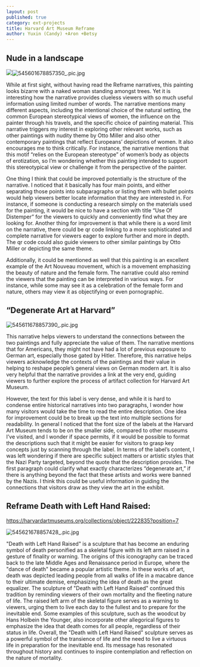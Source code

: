 ```yaml
---
layout: post
published: true
category: ext-projects
title: Harvard Art Museum Reframe
author: Yuxin (Candy) +Aron +Betsy
---
```

## Nude in a landscape

![]({{site.baseurl}}/assets/545601678857350_.pic.jpg)![545601678857350_.pic.jpg]({{site.baseurl}}/assets/545601678857350_.pic.jpg)

While at first sight, without having read the Reframe narratives, this painting looks bizarre with a naked woman standing amongst trees. Yet it is interesting how the narrative provides clueless viewers with so much useful information using limited number of words. The narrative mentions many different aspects, including the intentional choice of the natural setting, the common European stereotypical views of women, the influence on the painter through his travels, and the specific choice of painting material. This narrative triggers my interest in exploring other relevant works, such as other paintings with nudity theme by Otto Miller and also other contemporary paintings that reflect Europeans’ depictions of women. It also encourages me to think critically. For instance, the narrative mentions that this motif “relies on the European stereotype” of women’s body as objects of erotization, so I’m wondering whether this painting intended to support this stereotypical view or challenge it from the perspective of the painter. 

One thing I think that could be improved potentially is the structure of the narrative. I noticed that it basically has four main points, and either separating those points into subparagraphs or listing them with bullet points would help viewers better locate information that they are interested in. For instance, if someone is conducting a research simply on the materials used for the painting, it would be nice to have a section with title “Use Of Distemper” for the viewers to quickly and conveniently find what they are looking for. Another thing for improvement is that while there is a word limit on the narrative, there could be qr code linking to a more sophisticated and complete narrative for viewers eager to explore further and more in depth. The qr code could also guide viewers to other similar paintings by Otto Miller or depicting the same theme. 

Additionally, it could be mentioned as well that this painting is an excellent example of the Art Nouveau movement, which is a movement emphasizing the beauty of nature and the female form. The narrative could also remind the viewers that the painting can be interpreted in various ways. For instance, while some may see it as a celebration of the female form and nature, others may view it as objectifying or even pornographic.


## “Degenerate Art at Harvard”


![545611678857390_.pic.jpg]({{site.baseurl}}/assets/545611678857390_.pic.jpg)


This narrative helps viewers to understand the connections between the two paintings and fully appreciate the value of them. The narrative mentions that for Americans, they might not have had a lot of previous exposure to German art, especially those gated by Hitler. Therefore, this narrative helps viewers acknowledge the contexts of the paintings and their value in helping to reshape people’s general views on German modern art. It is also very helpful that the narrative provides a link at the very end, guiding viewers to further explore the process of artifact collection for Harvard Art Museum. 

However, the text for this label is very dense, and while it is hard to condense entire historical narratives into two paragraphs, I wonder how many visitors would take the time to read the entire description. One idea for improvement could be to break up the text into multiple sections for readability. In general I noticed that the font size of the labels at the Harvard Art Museum tends to be on the smaller side, compared to other museums I’ve visited, and I wonder if space permits, if it would be possible to format the descriptions such that it might be easier for visitors to grasp key concepts just by scanning through the label. In terms of the label’s content, I was left wondering if there are specific subject matters or artistic styles that the Nazi Party targeted, beyond the quote that the description provides. The first paragraph could clarify what exactly characterizes “degenerate art,” if there is anything beyond the fact that these artists and works were banned by the Nazis. I think this could be useful information in guiding the connections that visitors draw as they view the art in the exhibit. 



## Reframe Death with Left Hand Raised:

https://harvardartmuseums.org/collections/object/222835?position=7

![545621678857428_.pic.jpg]({{site.baseurl}}/assets/545621678857428_.pic.jpg)



"Death with Left Hand Raised" is a sculpture that has become an enduring symbol of death personified as a skeletal figure with its left arm raised in a gesture of finality or warning. The origins of this iconography can be traced back to the late Middle Ages and Renaissance period in Europe, where the "dance of death" became a popular artistic theme.
In these works of art, death was depicted leading people from all walks of life in a macabre dance to their ultimate demise, emphasizing the idea of death as the great equalizer. The sculpture of "Death with Left Hand Raised" continued this tradition by reminding viewers of their own mortality and the fleeting nature of life.
The raised left arm of the skeletal figure serves as a warning to viewers, urging them to live each day to the fullest and to prepare for the inevitable end. Some examples of this sculpture, such as the woodcut by Hans Holbein the Younger, also incorporate other allegorical figures to emphasize the idea that death comes for all people, regardless of their status in life.
Overall, the "Death with Left Hand Raised" sculpture serves as a powerful symbol of the transience of life and the need to live a virtuous life in preparation for the inevitable end. Its message has resonated throughout history and continues to inspire contemplation and reflection on the nature of mortality.

